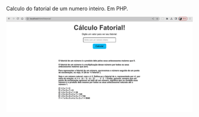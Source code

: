 Calculo do fatorial de um numero inteiro.
Em PHP.

<p >
     <img width="1024" heigth="500" src="amostra.gif">
</p>
